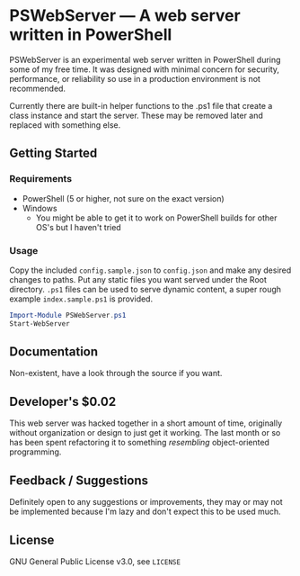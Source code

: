 # PSWebServer — A web server written in PowerShell

PSWebServer is an experimental web server written in PowerShell during some of my free time. It was designed with minimal concern for security, performance, or reliability so use in a production environment is not recommended.

Currently there are built-in helper functions to the .ps1 file that create a class instance and start the server. These may be removed later and replaced with something else.

## Getting Started

### Requirements
- PowerShell (5 or higher, not sure on the exact version)
- Windows
	- You might be able to get it to work on PowerShell builds for other OS's but I haven't tried

### Usage
Copy the included `config.sample.json` to `config.json` and make any desired changes to paths.
Put any static files you want served under the Root directory.
`.ps1` files can be used to serve dynamic content, a super rough example `index.sample.ps1` is provided.

```powershell
Import-Module PSWebServer.ps1
Start-WebServer
```

## Documentation
Non-existent, have a look through the source if you want.

## Developer's $0.02
This web server was hacked together in a short amount of time, originally without organization or design to just get it working. The last month or so has been spent refactoring it to something *resembling* object-oriented programming.

## Feedback / Suggestions
Definitely open to any suggestions or improvements, they may or may not be implemented because I'm lazy and don't expect this to be used much.

## License
GNU General Public License v3.0, see `LICENSE`